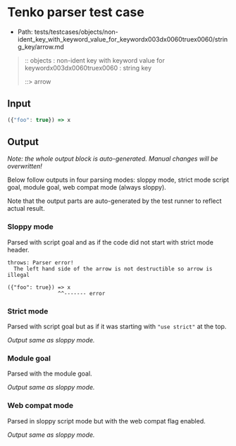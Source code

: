 # Tenko parser test case

- Path: tests/testcases/objects/non-ident_key_with_keyword_value_for_keywordx003dx0060truex0060/string_key/arrow.md

> :: objects : non-ident key with keyword value for keywordx003dx0060truex0060 : string key
>
> ::> arrow

## Input

`````js
({"foo": true}) => x
`````

## Output

_Note: the whole output block is auto-generated. Manual changes will be overwritten!_

Below follow outputs in four parsing modes: sloppy mode, strict mode script goal, module goal, web compat mode (always sloppy).

Note that the output parts are auto-generated by the test runner to reflect actual result.

### Sloppy mode

Parsed with script goal and as if the code did not start with strict mode header.

`````
throws: Parser error!
  The left hand side of the arrow is not destructible so arrow is illegal

({"foo": true}) => x
                ^^------- error
`````

### Strict mode

Parsed with script goal but as if it was starting with `"use strict"` at the top.

_Output same as sloppy mode._

### Module goal

Parsed with the module goal.

_Output same as sloppy mode._

### Web compat mode

Parsed in sloppy script mode but with the web compat flag enabled.

_Output same as sloppy mode._
